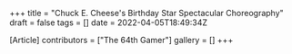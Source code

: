 +++
title = "Chuck E. Cheese's Birthday Star Spectacular Choreography"
draft = false
tags = []
date = 2022-04-05T18:49:34Z

[Article]
contributors = ["The 64th Gamer"]
gallery = []
+++

